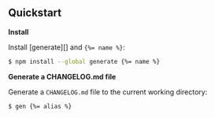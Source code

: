 ## Quickstart

**Install**

Install [generate][] and `{%= name %}`:

```sh
$ npm install --global generate {%= name %}
```

**Generate a CHANGELOG.md file**

Generate a `CHANGELOG.md` file to the current working directory:

```sh
$ gen {%= alias %}
```